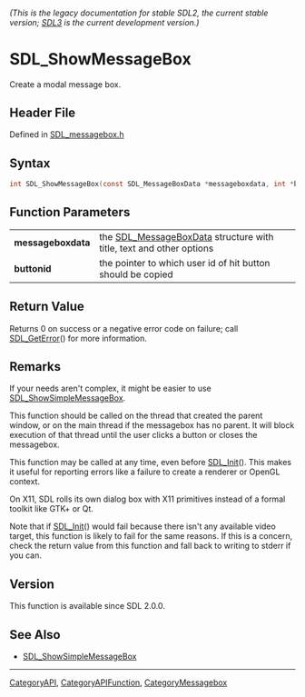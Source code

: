 ###### (This is the legacy documentation for stable SDL2, the current stable version; [SDL3](https://wiki.libsdl.org/SDL3/) is the current development version.)
# SDL_ShowMessageBox

Create a modal message box.

## Header File

Defined in [SDL_messagebox.h](https://github.com/libsdl-org/SDL/blob/SDL2/include/SDL_messagebox.h)

## Syntax

```c
int SDL_ShowMessageBox(const SDL_MessageBoxData *messageboxdata, int *buttonid);

```

## Function Parameters

|                        |                                                                                           |
| ---------------------- | ----------------------------------------------------------------------------------------- |
| **messageboxdata**     | the [SDL_MessageBoxData](SDL_MessageBoxData) structure with title, text and other options |
| **buttonid**           | the pointer to which user id of hit button should be copied                               |

## Return Value

Returns 0 on success or a negative error code on failure; call
[SDL_GetError](SDL_GetError)() for more information.

## Remarks

If your needs aren't complex, it might be easier to use
[SDL_ShowSimpleMessageBox](SDL_ShowSimpleMessageBox).

This function should be called on the thread that created the parent
window, or on the main thread if the messagebox has no parent. It will
block execution of that thread until the user clicks a button or closes the
messagebox.

This function may be called at any time, even before
[SDL_Init](SDL_Init)(). This makes it useful for reporting errors like a
failure to create a renderer or OpenGL context.

On X11, SDL rolls its own dialog box with X11 primitives instead of a
formal toolkit like GTK+ or Qt.

Note that if [SDL_Init](SDL_Init)() would fail because there isn't any
available video target, this function is likely to fail for the same
reasons. If this is a concern, check the return value from this function
and fall back to writing to stderr if you can.

## Version

This function is available since SDL 2.0.0.

## See Also

- [SDL_ShowSimpleMessageBox](SDL_ShowSimpleMessageBox)

----
[CategoryAPI](CategoryAPI), [CategoryAPIFunction](CategoryAPIFunction), [CategoryMessagebox](CategoryMessagebox)

